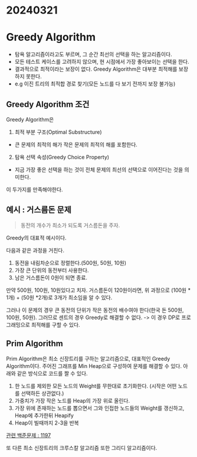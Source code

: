 # 20240321

# Greedy Algorithm

- 탐욕 알고리즘이라고도 부르며, 그 순간 최선의 선택을 하는 알고리즘이다. 
- 모든 테스트 케이스를 고려하지 않으며, 현 시점에서 가장 좋아보이는 선택을 한다.
- 결과적으로 최적이라는 보장이 없다. Greedy Algorithm은 대부분 최적해를 보장하지 못한다.
- e.g 이진 트리의 최적합 경로 찾기(모든 노드를 다 보기 전까지 보장 불가능)

## Greedy Algorithm 조건
Greedy Algorithm은 

1. 최적 부분 구조(Optimal Substructure)
 - 큰 문제의 최적의 해가 작은 문제의 최적의 해를 포함한다.
2. 탐욕 선택 속성(Greedy Choice Property)
 - 지금 가장 좋은 선택을 하는 것이 전체 문제의 최선의 선택으로 이어진다는 것을 의미한다. 

이 두가지를 만족해야한다. 

## 예시 : 거스름돈 문제
>동전의 개수가 최소가 되도록 거스름돈을 주자. 

Greedy의 대표적 예시이다. 

다음과 같은 과정을 거친다. 
1. 동전을 내림차순으로 정렬한다.(500원, 50원, 10원)
2. 가장 큰 단위의 동전부터 사용한다.
3. 남은 거스름돈이 0원이 되면 종료.

만약 500원, 100원, 10원있다고 치자. 
거스름돈이 120원이라면, 위 과정으로 (100원 * 1개) + (50원 *2개)로 3개가 최소임을 알 수 있다.

그러나 이 문제의 경우 큰 동전의 단위가 작은 동전의 배수여야 한다(한국 돈 500원, 100원, 50원). 그러므로 센트의 경우 Greedy로 해결할 수 없다. 
-> 이 경우 DP로 프로그래밍으로 최적해를 구할 수 있다.

## Prim Algorithm

Prim Algorithm은 최소 신장트리를 구하는 알고리즘으로, 대표적인 Greedy Algorithm이다.
주어진 그래프를 Min Heap으로 구성하여 문제를 해결할 수 있다. 아래와 같은 방식으로 코드를 짤 수 있다. 

1. 한 노드를 제외한 모든 노드의 Weight를 무한대로 초기화한다. (시작은 어떤 노드를 선택하든 상관없다.)
2. 가중치가 가장 작은 노드를 Heap의 가장 위로 올린다.
3. 가장 위에 존재하는 노드를 뽑으면서 그와 인접한 노드들의 Weight를 갱신하고, Heap에 추가한뒤 Heapify
4. Heap이 빌때까지 2-3을 반복

[관련 백준문제 : 1197](https://www.acmicpc.net/problem/1197)

또 다른 최소 신장트리의 크루스칼 알고리즘 또한 그리디 알고리즘이다. 

